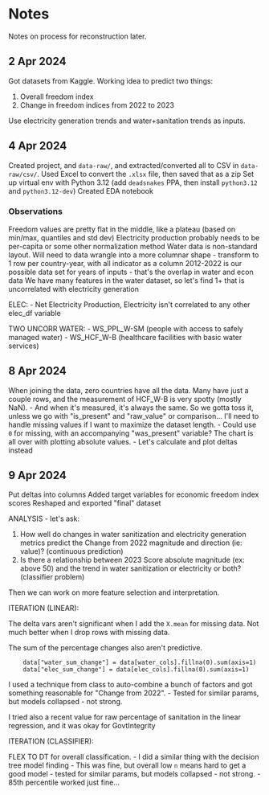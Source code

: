 # Notes

Notes on process for reconstruction later.

## 2 Apr 2024

Got datasets from Kaggle.
Working idea to predict two things:

1. Overall freedom index
2. Change in freedom indices from 2022 to 2023

Use electricity generation trends and water+sanitation trends as inputs.

## 4 Apr 2024

Created project, and `data-raw/`, and extracted/converted all to CSV in `data-raw/csv/`.
Used Excel to convert the `.xlsx` file, then saved that as a zip
Set up virtual env with Python 3.12 (add `deadsnakes` PPA, then install `python3.12` and `python3.12-dev`)
Created EDA notebook

### Observations

Freedom values are pretty flat in the middle, like a plateau (based on min/max, quantiles and std dev)
Electricity production probably needs to be per-capita or some other normalization method
Water data is non-standard layout. Will need to data wrangle into a more columnar shape
    - transform to 1 row per country-year, with all indicator as a column
2012-2022 is our possible data set for years of inputs - that's the overlap in water and econ data
 We have many features in the water dataset, so let's find 1+ that is uncorrelated with electricity generation

ELEC:
    - Net Electricity Production, Electricity isn't correlated to any other elec_df variable

TWO UNCORR WATER: 
    - WS_PPL_W-SM (people with access to safely managed water)
    - WS_HCF_W-B (healthcare facilities with basic water services)

## 8 Apr 2024

When joining the data, zero countries have all the data.
Many have just a couple rows, and the measurement of HCF_W-B is very spotty (mostly NaN).
    - And when it's measured, it's always the same. So we gotta toss it, unless we go with "is_present" and "raw_value" or comparison...
I'll need to handle missing values if I want to maximize the dataset length.
    - Could use `0` for missing, with an accompanying "was_present" variable?
The chart is all over with plotting absolute values.
    - Let's calculate and plot deltas instead

## 9 Apr 2024
Put deltas into columns
Added target variables for economic freedom index scores
Reshaped and exported "final" dataset

ANALYSIS - let's ask:

1. How well do changes in water sanitization and electricity generation metrics predict the Change from 2022 magnitude and direction (ie: value)? (continuous prediction)
2. Is there a relationship between 2023 Score absolute magnitude (ex: above 50) and the trend in water sanitization or electricity or both? (classifier problem)

Then we can work on more feature selection and interpretation.

ITERATION (LINEAR):

The delta vars aren't significant when I add the `X.mean` for missing data.
Not much better when I drop rows with missing data.

The sum of the percentage changes also aren't predictive.
```
    data["water_sum_change"] = data[water_cols].fillna(0).sum(axis=1)
    data["elec_sum_change"] = data[elec_cols].fillna(0).sum(axis=1)
```
I used a technique from class to auto-combine a bunch of factors and got something reasonable for "Change from 2022".
    - Tested for similar params, but models collapsed - not strong.

I tried also a recent value for raw percentage of sanitation in the linear regression, and it was okay for GovtIntegrity

ITERATION (CLASSIFIER):

FLEX TO DT for overall classification.
    - I did a similar thing with the decision tree model finding
    - This was fine, but overall low `n` means hard to get a good model
    - tested for similar params, but models collapsed - not strong.
    - 85th percentile worked just fine...
